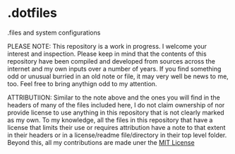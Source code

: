 # .dotfiles
.files and system configurations


PLEASE NOTE: This repository is a work in progress. I welcome your interest and inspection. Please keep in mind that the contents of this repository have been compiled and developed from sources across the internet and my own inputs over a number of years. If you find something odd or unusual burried in an old note or file, it may very well be news to me, too. Feel free to bring anythign odd to my attention.

ATTRIBUTIION: Similar to the note above and the ones you will find in the headers of many of the files included here, I do not claim ownership of nor provide license to use anything in this repository that is not clearly marked as my own. To my knowledge, all the files in this repository that have a license that limits their use or requires attribution have a note to that extent in their headers or in a license/readme file/directory in their top level folder. Beyond this, all my contributions are made uner the [MIT License](https://raw.githubusercontent.com/AndrewRussellHayes/dotfiles/master/LICENSE)

